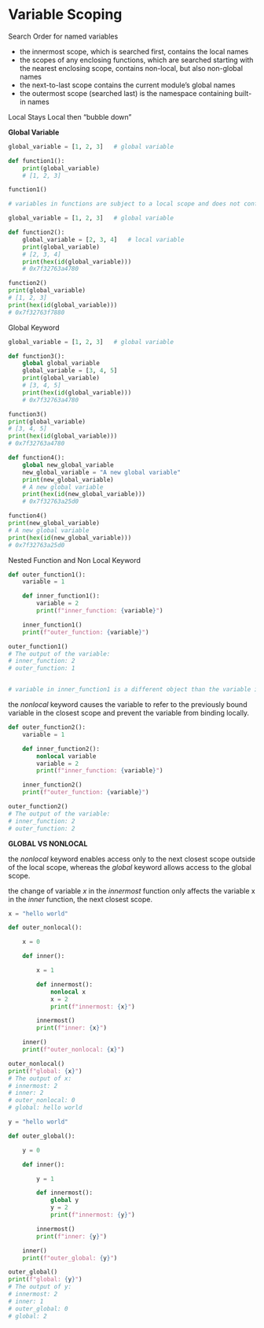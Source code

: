 # Variable Scoping

Search Order for named variables

- the innermost scope, which is searched first, contains the local names
- the scopes of any enclosing functions, which are searched starting with the nearest enclosing scope, contains non-local, but also non-global names
- the next-to-last scope contains the current module’s global names
- the outermost scope (searched last) is the namespace containing built-in names

Local Stays Local then “bubble down”

**Global Variable**

```python
global_variable = [1, 2, 3]   # global variable

def function1():
    print(global_variable)
    # [1, 2, 3]

function1()
```

```python
# variables in functions are subject to a local scope and does not conflict with global variables

global_variable = [1, 2, 3]   # global variable

def function2():
    global_variable = [2, 3, 4]   # local variable
    print(global_variable)
    # [2, 3, 4]
    print(hex(id(global_variable)))
    # 0x7f32763a4780

function2()
print(global_variable)
# [1, 2, 3]
print(hex(id(global_variable)))
# 0x7f32763f7880
```

Global Keyword

```python
global_variable = [1, 2, 3]   # global variable

def function3():
    global global_variable
    global_variable = [3, 4, 5]
    print(global_variable)
    # [3, 4, 5]
    print(hex(id(global_variable)))
    # 0x7f32763a4780

function3()
print(global_variable)
# [3, 4, 5]
print(hex(id(global_variable)))
# 0x7f32763a4780
```

```python
def function4():
    global new_global_variable
    new_global_variable = "A new global variable"
    print(new_global_variable)
    # A new global variable
    print(hex(id(new_global_variable)))
    # 0x7f32763a25d0

function4()
print(new_global_variable)
# A new global variable
print(hex(id(new_global_variable)))
# 0x7f32763a25d0
```

Nested Function and Non Local Keyword

```python
def outer_function1():
    variable = 1

    def inner_function1():
        variable = 2
        print(f"inner_function: {variable}")

    inner_function1()
    print(f"outer_function: {variable}")

outer_function1()
# The output of the variable:
# inner_function: 2
# outer_function: 1


# variable in inner_function1 is a different object than the variable in outer_function1.
```

the *nonlocal* keyword causes the variable to refer to the previously bound variable in the closest scope and prevent the variable from binding locally.

```python
def outer_function2():
    variable = 1

    def inner_function2():
        nonlocal variable
        variable = 2
        print(f"inner_function: {variable}")

    inner_function2()
    print(f"outer_function: {variable}")

outer_function2()
# The output of the variable:
# inner_function: 2
# outer_function: 2
```

**GLOBAL VS NONLOCAL**

the *nonlocal* keyword enables access only to the next closest scope outside of the local scope, whereas the *global* keyword allows access to the global scope.

the change of variable *x* in the *innermost* function only affects the variable x in the *inner* function, the next closest scope.

```python
x = "hello world"

def outer_nonlocal():

    x = 0

    def inner():

        x = 1

        def innermost():
            nonlocal x
            x = 2
            print(f"innermost: {x}")

        innermost()
        print(f"inner: {x}")

    inner()
    print(f"outer_nonlocal: {x}")

outer_nonlocal()
print(f"global: {x}")
# The output of x:
# innermost: 2
# inner: 2
# outer_nonlocal: 0
# global: hello world
```

```python
y = "hello world"

def outer_global():

    y = 0

    def inner():

        y = 1

        def innermost():
            global y
            y = 2
            print(f"innermost: {y}")

        innermost()
        print(f"inner: {y}")

    inner()
    print(f"outer_global: {y}")

outer_global()
print(f"global: {y}")
# The output of y:
# innermost: 2
# inner: 1
# outer_global: 0
# global: 2
```

